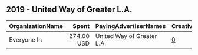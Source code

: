 ## 2019 - United Way of Greater L.A. 
|OrganizationName|Spent|PayingAdvertiserNames|CreativeUrls|Impressions|Genders|AgeBrackets|CountryCodes|BillingAddresses|CandidateBallotInformation|
|:---|---:|:---|:---|---:|:---|:---|:---|:---|:---|
|Everyone In|274.00 USD|United Way of Greater L.A.|[0](https://www.snap.com/political-ads/asset/1c32a425f7915c63fa6bc0dafcd2680b72723f0b2fdeb4a1fc18eaa6aa9d1c8e?mediaType=mp4)|240,495||16+|united states|US||
